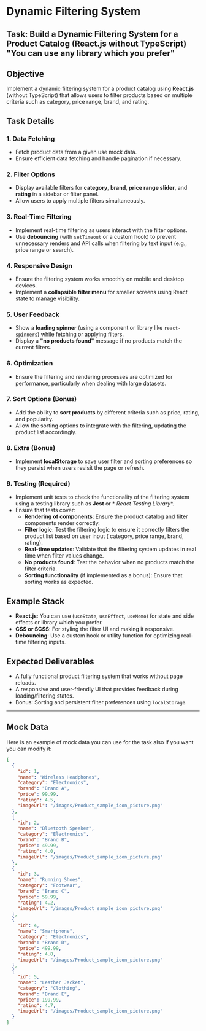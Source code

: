 # Dynamic Filtering System

## Task: Build a Dynamic Filtering System for a Product Catalog (React.js without TypeScript) "You can use any library which you prefer"

## Objective

Implement a dynamic filtering system for a product catalog using **React.js** (without TypeScript) that allows users to
filter products based on multiple criteria such as category, price range, brand, and rating.

## Task Details

### 1. Data Fetching

- Fetch product data from a given use mock data.
- Ensure efficient data fetching and handle pagination if necessary.

### 2. Filter Options

- Display available filters for **category**, **brand**, **price range slider**, and **rating** in a sidebar or filter
  panel.
- Allow users to apply multiple filters simultaneously.

### 3. Real-Time Filtering

- Implement real-time filtering as users interact with the filter options.
- Use **debouncing** (with `setTimeout` or a custom hook) to prevent unnecessary renders and API calls when filtering by
  text input (e.g., price range or search).

### 4. Responsive Design

- Ensure the filtering system works smoothly on mobile and desktop devices.
- Implement a **collapsible filter menu** for smaller screens using React state to manage visibility.

### 5. User Feedback

- Show a **loading spinner** (using a component or library like `react-spinners`) while fetching or applying filters.
- Display a **"no products found"** message if no products match the current filters.

### 6. Optimization

- Ensure the filtering and rendering processes are optimized for performance, particularly when dealing with large
  datasets.

### 7. Sort Options (Bonus)

- Add the ability to **sort products** by different criteria such as price, rating, and popularity.
- Allow the sorting options to integrate with the filtering, updating the product list accordingly.

### 8. Extra (Bonus)

- Implement **localStorage** to save user filter and sorting preferences so they persist when users revisit the page or
  refresh.

### 9. Testing (Required)

- Implement unit tests to check the functionality of the filtering system using a testing library such as **Jest** or *
  *React Testing Library**.
- Ensure that tests cover:
    - **Rendering of components**: Ensure the product catalog and filter components render correctly.
    - **Filter logic**: Test the filtering logic to ensure it correctly filters the product list based on user input (
      category, price range, brand, rating).
    - **Real-time updates**: Validate that the filtering system updates in real time when filter values change.
    - **No products found**: Test the behavior when no products match the filter criteria.
    - **Sorting functionality** (if implemented as a bonus): Ensure that sorting works as expected.

## Example Stack

- **React.js**: You can use (`useState`, `useEffect`, `useMemo`) for state and side effects or library which you prefer.
- **CSS or SCSS**: For styling the filter UI and making it responsive.
- **Debouncing**: Use a custom hook or utility function for optimizing real-time filtering inputs.

## Expected Deliverables

- A fully functional product filtering system that works without page reloads.
- A responsive and user-friendly UI that provides feedback during loading/filtering states.
- Bonus: Sorting and persistent filter preferences using `localStorage`.

---

## Mock Data

Here is an example of mock data you can use for the task also if you want you can modify it:

```json
[
  {
    "id": 1,
    "name": "Wireless Headphones",
    "category": "Electronics",
    "brand": "Brand A",
    "price": 99.99,
    "rating": 4.5,
    "imageUrl": "/images/Product_sample_icon_picture.png"
  },
  {
    "id": 2,
    "name": "Bluetooth Speaker",
    "category": "Electronics",
    "brand": "Brand B",
    "price": 49.99,
    "rating": 4.0,
    "imageUrl": "/images/Product_sample_icon_picture.png"
  },
  {
    "id": 3,
    "name": "Running Shoes",
    "category": "Footwear",
    "brand": "Brand C",
    "price": 59.99,
    "rating": 4.2,
    "imageUrl": "/images/Product_sample_icon_picture.png"
  },
  {
    "id": 4,
    "name": "Smartphone",
    "category": "Electronics",
    "brand": "Brand D",
    "price": 499.99,
    "rating": 4.8,
    "imageUrl": "/images/Product_sample_icon_picture.png"
  },
  {
    "id": 5,
    "name": "Leather Jacket",
    "category": "Clothing",
    "brand": "Brand E",
    "price": 199.99,
    "rating": 4.7,
    "imageUrl": "/images/Product_sample_icon_picture.png"
  }
]
